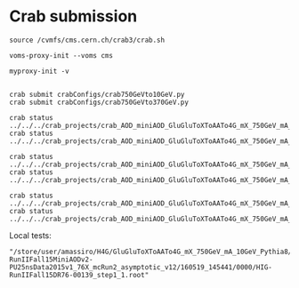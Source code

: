 Crab submission
====

    source /cvmfs/cms.cern.ch/crab3/crab.sh

    voms-proxy-init --voms cms

    myproxy-init -v
     
     
    crab submit crabConfigs/crab750GeVto10GeV.py
    crab submit crabConfigs/crab750GeVto370GeV.py
    
    crab status ../../../crab_projects/crab_AOD_miniAOD_GluGluToXToAATo4G_mX_750GeV_mA_10GeV_13TeV_Pythia8/
    crab status ../../../crab_projects/crab_AOD_miniAOD_GluGluToXToAATo4G_mX_750GeV_mA_370GeV_13TeV_Pythia8/
    
    crab status ../../../crab_projects/crab_AOD_miniAOD_GluGluToXToAATo4G_mX_750GeV_mA_10GeV_13TeV_Pythia8_bis/
    crab status ../../../crab_projects/crab_AOD_miniAOD_GluGluToXToAATo4G_mX_750GeV_mA_370GeV_13TeV_Pythia8_bis/
    
    crab status ../../../crab_projects/crab_AOD_miniAOD_GluGluToXToAATo4G_mX_750GeV_mA_10GeV_13TeV_Pythia8_tris/
    crab status ../../../crab_projects/crab_AOD_miniAOD_GluGluToXToAATo4G_mX_750GeV_mA_370GeV_13TeV_Pythia8_tris/

    
Local tests:

    "/store/user/amassiro/H4G/GluGluToXToAATo4G_mX_750GeV_mA_10GeV_Pythia8/DR-RunIIFall15MiniAODv2-PU25nsData2015v1_76X_mcRun2_asymptotic_v12/160519_145441/0000/HIG-RunIIFall15DR76-00139_step1_1.root"
